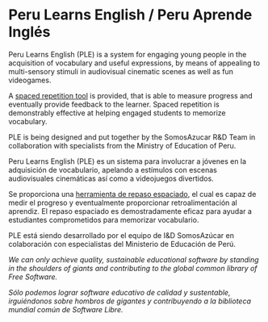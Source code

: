 Peru Learns English / Peru Aprende Inglés
=========================================

Peru Learns English (PLE) is a system for engaging young people in the acquisition of vocabulary and useful expressions, by means of appealing to multi-sensory stimuli in audiovisual cinematic scenes as well as fun videogames.

A [spaced repetition tool](http://en.wikipedia.org/wiki/Spaced_repetition)  is provided, that is able to measure progress and eventually provide feedback to the learner. Spaced repetition is demonstrably effective at helping engaged students to memorize vocabulary.

PLE is being designed and put together by the SomosAzucar R&D Team in collaboration with specialists from the Ministry of Education of Peru.

Peru Learns English (PLE) es un sistema para involucrar a jóvenes en la adquisición de vocabulario, apelando a estímulos con escenas audiovisuales cinemáticas así como a videojuegos divertidos.

Se proporciona una [herramienta de repaso espaciado](http://es.wikipedia.org/wiki/Repaso_espaciado), el cual es capaz de medir el progreso y eventualmente proporcionar retroalimentación al aprendiz. El repaso espaciado es demostradamente eficaz para ayudar a estudiantes comprometidos para memorizar vocabulario.

PLE está siendo desarrollado por el equipo de I&D SomosAzúcar en colaboración con especialistas del Ministerio de Educación de Perú.

*We can only achieve quality, sustainable educational software by standing in the shoulders of giants and contributing to the global common library of Free Software.*

*Sólo podemos lograr software educativo de calidad y sustentable, irguiéndonos sobre hombros de gigantes y contribuyendo a la biblioteca mundial común de Software Libre.*
